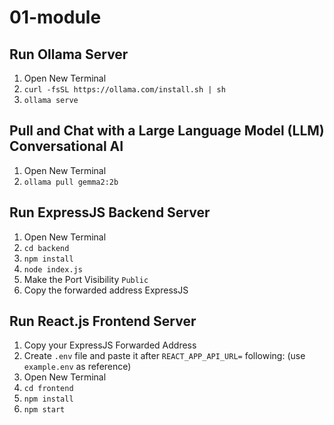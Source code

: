 # 01-module

## Run Ollama Server
1. Open New Terminal
2. `curl -fsSL https://ollama.com/install.sh | sh`
3. `ollama serve`

## Pull and Chat with a Large Language Model (LLM) Conversational AI
1. Open New Terminal
2. `ollama pull gemma2:2b`

## Run ExpressJS Backend Server
1. Open New Terminal
2. `cd backend`
3. `npm install`
4. `node index.js`
5. Make the Port Visibility `Public`
6. Copy the forwarded address ExpressJS

## Run React.js Frontend Server
1. Copy your ExpressJS Forwarded Address
2. Create `.env` file and paste it after `REACT_APP_API_URL=` following: (use `example.env` as reference)
2. Open New Terminal
3. `cd frontend`
4. `npm install`
5. `npm start`
